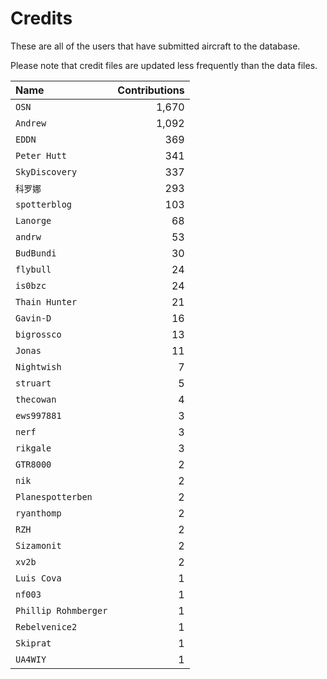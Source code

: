 ﻿# Credits

These are all of the users that have submitted aircraft to the database.

Please note that credit files are updated less frequently than the data files.

| Name                 | Contributions |
| :--                  | --: |
| `OSN`                | 1,670 |
| `Andrew`             | 1,092 |
| `EDDN`               | 369 |
| `Peter Hutt`         | 341 |
| `SkyDiscovery`       | 337 |
| `科罗娜`                | 293 |
| `spotterblog`        | 103 |
| `Lanorge`            | 68 |
| `andrw`              | 53 |
| `BudBundi`           | 30 |
| `flybull`            | 24 |
| `is0bzc`             | 24 |
| `Thain Hunter`       | 21 |
| `Gavin-D`            | 16 |
| `bigrossco`          | 13 |
| `Jonas`              | 11 |
| `Nightwish`          | 7 |
| `struart`            | 5 |
| `thecowan`           | 4 |
| `ews997881`          | 3 |
| `nerf`               | 3 |
| `rikgale`            | 3 |
| `GTR8000`            | 2 |
| `nik`                | 2 |
| `Planespotterben`    | 2 |
| `ryanthomp`          | 2 |
| `RZH`                | 2 |
| `Sizamonit`          | 2 |
| `xv2b`               | 2 |
| `Luis Cova`          | 1 |
| `nf003`              | 1 |
| `Phillip Rohmberger` | 1 |
| `Rebelvenice2`       | 1 |
| `Skiprat`            | 1 |
| `UA4WIY`             | 1 |


